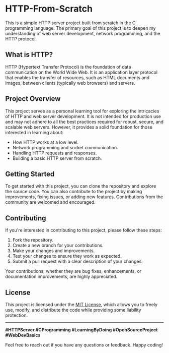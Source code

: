 # HTTP-From-Scratch

This is a simple HTTP server project built from scratch in the C programming language. The primary goal of this project is to deepen my understanding of web server development, network programming, and the HTTP protocol.

## What is HTTP?

HTTP (Hypertext Transfer Protocol) is the foundation of data communication on the World Wide Web. It is an application layer protocol that enables the transfer of resources, such as HTML documents and images, between clients (typically web browsers) and servers.

## Project Overview

This project serves as a personal learning tool for exploring the intricacies of HTTP and web server development. It is not intended for production use and may not adhere to all the best practices required for robust, secure, and scalable web servers. However, it provides a solid foundation for those interested in learning about:

- How HTTP works at a low level.
- Network programming and socket communication.
- Handling HTTP requests and responses.
- Building a basic HTTP server from scratch.

## Getting Started

To get started with this project, you can clone the repository and explore the source code. You can also contribute to the project by making improvements, fixing issues, or adding new features. Contributions from the community are welcomed and encouraged.

## Contributing

If you're interested in contributing to this project, please follow these steps:

1. Fork the repository.
2. Create a new branch for your contributions.
3. Make your changes and improvements.
4. Test your changes to ensure they work as expected.
5. Submit a pull request with a clear description of your changes.

Your contributions, whether they are bug fixes, enhancements, or documentation improvements, are highly appreciated.

## License

This project is licensed under the [MIT License](LICENSE.md), which allows you to freely use, modify, and distribute the code while providing some liability protection.

---
**#HTTPServer #CProgramming #LearningByDoing #OpenSourceProject #WebDevBasics**

Feel free to reach out if you have any questions or feedback. Happy coding!
